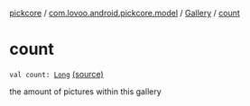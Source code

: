 [pickcore](../../index.md) / [com.lovoo.android.pickcore.model](../index.md) / [Gallery](index.md) / [count](./count.md)

# count

`val count: `[`Long`](https://kotlinlang.org/api/latest/jvm/stdlib/kotlin/-long/index.html) [(source)](https://github.com/lovoo/android-pickpic/blob/master/pickcore/src/main/kotlin/com/lovoo/android/pickcore/model/Gallery.kt#L18)

the amount of pictures within this gallery

